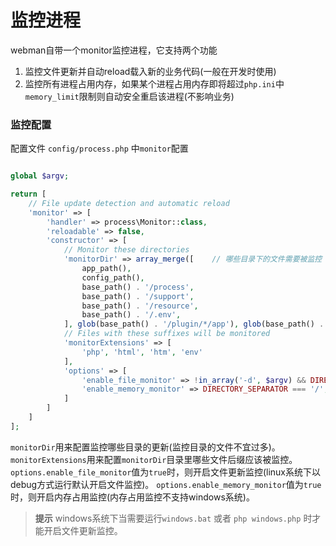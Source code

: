 # 监控进程
webman自带一个monitor监控进程，它支持两个功能
1. 监控文件更新并自动reload载入新的业务代码(一般在开发时使用)
2. 监控所有进程占用内存，如果某个进程占用内存即将超过`php.ini`中`memory_limit`限制则自动安全重启该进程(不影响业务)

### 监控配置
配置文件 `config/process.php` 中`monitor`配置
```php

global $argv;

return [
    // File update detection and automatic reload
    'monitor' => [
        'handler' => process\Monitor::class,
        'reloadable' => false,
        'constructor' => [
            // Monitor these directories
            'monitorDir' => array_merge([    // 哪些目录下的文件需要被监控
                app_path(),
                config_path(),
                base_path() . '/process',
                base_path() . '/support',
                base_path() . '/resource',
                base_path() . '/.env',
            ], glob(base_path() . '/plugin/*/app'), glob(base_path() . '/plugin/*/config'), glob(base_path() . '/plugin/*/api')),
            // Files with these suffixes will be monitored
            'monitorExtensions' => [
                'php', 'html', 'htm', 'env'
            ],
            'options' => [
                'enable_file_monitor' => !in_array('-d', $argv) && DIRECTORY_SEPARATOR === '/', // 是否开启文件监控
                'enable_memory_monitor' => DIRECTORY_SEPARATOR === '/',                      // 是否开启内存监控
            ]
        ]
    ]
];
```
`monitorDir`用来配置监控哪些目录的更新(监控目录的文件不宜过多)。
`monitorExtensions`用来配置`monitorDir`目录里哪些文件后缀应该被监控。
`options.enable_file_monitor`值为`true`时，则开启文件更新监控(linux系统下以debug方式运行默认开启文件监控)。
`options.enable_memory_monitor`值为`true`时，则开启内存占用监控(内存占用监控不支持windows系统)。

> **提示**
> windows系统下当需要运行`windows.bat` 或者 `php windows.php` 时才能开启文件更新监控。




